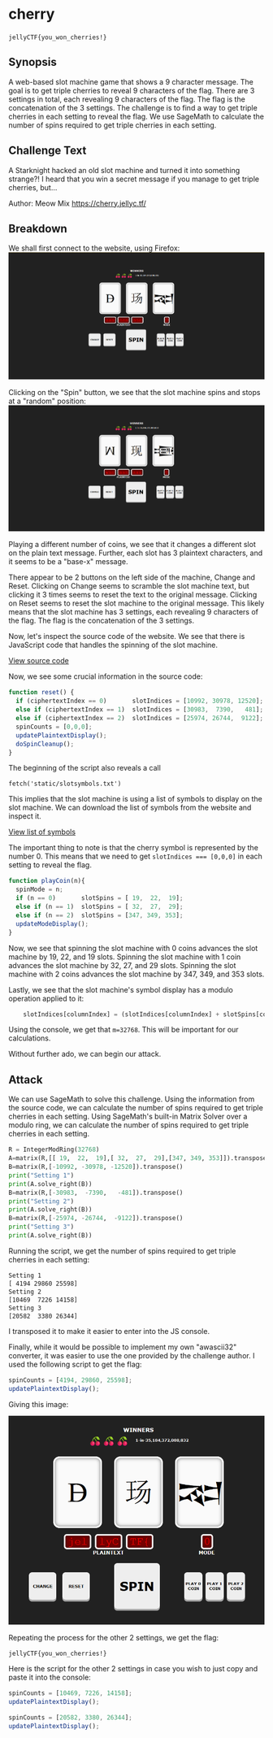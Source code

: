 # cherry
`jellyCTF{you_won_cherries!}`
## Synopsis
A web-based slot machine game that shows a 9 character message. The goal is to get triple cherries to reveal 9 characters of the flag. There are 3 settings in total, each revealing 9 characters of the flag. The flag is the concatenation of the 3 settings. The challenge is to find a way to get triple cherries in each setting to reveal the flag. We use SageMath to calculate the number of spins required to get triple cherries in each setting.
## Challenge Text
A Starknight hacked an old slot machine and turned it into something strange?! I heard that you win a secret message if you manage to get triple cherries, but...

Author: Meow Mix
https://cherry.jellyc.tf/ 
## Breakdown
We shall first connect to the website, using Firefox:
![cherry1](/assets/cherry_1.png)

Clicking on the "Spin" button, we see that the slot machine spins and stops at a "random" position:
![cherry2](/assets/cherry_2.png)

Playing a different number of coins, we see that it changes a different slot on the plain text message. Further, each slot has 3 plaintext characters, and it seems to be a "base-x" message.

There appear to be 2 buttons on the left side of the machine, Change and Reset. Clicking on Change seems to scramble the slot machine text, but clicking it 3 times seems to reset the text to the original message. Clicking on Reset seems to reset the slot machine to the original message. This likely means that the slot machine has 3 settings, each revealing 9 characters of the flag. The flag is the concatenation of the 3 settings.

Now, let's inspect the source code of the website. We see that there is JavaScript code that handles the spinning of the slot machine. 

[View source code](/assets/cherry_script.js)

Now, we see some crucial information in the source code:
```javascript
function reset() {
  if (ciphertextIndex == 0)       slotIndices = [10992, 30978, 12520];
  else if (ciphertextIndex == 1)  slotIndices = [30983,  7390,   481];
  else if (ciphertextIndex == 2)  slotIndices = [25974, 26744,  9122];
  spinCounts = [0,0,0];
  updatePlaintextDisplay();
  doSpinCleanup();
}
```
The beginning of the script also reveals a call
```
fetch('static/slotsymbols.txt')
```
This implies that the slot machine is using a list of symbols to display on the slot machine. We can download the list of symbols from the website and inspect it. 

[View list of symbols](/assets/slotsymbols.txt)

The important thing to note is that the cherry symbol is represented by the number 0. This means that we need to get `slotIndices === [0,0,0]` in each setting to reveal the flag.

```javascript
function playCoin(n){
  spinMode = n;
  if (n == 0)       slotSpins = [ 19,  22,  19];
  else if (n == 1)  slotSpins = [ 32,  27,  29];
  else if (n == 2)  slotSpins = [347, 349, 353];
  updateModeDisplay();
}
```

Now, we see that spinning the slot machine with 0 coins advances the slot machine by 19, 22, and 19 slots. Spinning the slot machine with 1 coin advances the slot machine by 32, 27, and 29 slots. Spinning the slot machine with 2 coins advances the slot machine by 347, 349, and 353 slots.

Lastly, we see that the slot machine's symbol display has a modulo operation applied to it:
```javascript
    slotIndices[columnIndex] = (slotIndices[columnIndex] + slotSpins[columnIndex]) % m;
```
Using the console, we get that `m=32768`. This will be important for our calculations.

Without further ado, we can begin our attack.

## Attack
We can use SageMath to solve this challenge. Using the information from the source code, we can calculate the number of spins required to get triple cherries in each setting. Using SageMath's built-in Matrix Solver over a modulo ring, we can calculate the number of spins required to get triple cherries in each setting.

```python
R = IntegerModRing(32768)
A=matrix(R,[[ 19,  22,  19],[ 32,  27,  29],[347, 349, 353]]).transpose()
B=matrix(R,[-10992, -30978, -12520]).transpose()
print("Setting 1")
print(A.solve_right(B))
B=matrix(R,[-30983,  -7390,   -481]).transpose()
print("Setting 2")
print(A.solve_right(B))
B=matrix(R,[-25974, -26744,  -9122]).transpose()
print("Setting 3")
print(A.solve_right(B))
```
Running the script, we get the number of spins required to get triple cherries in each setting:
```
Setting 1
[ 4194 29860 25598]
Setting 2
[10469  7226 14158]
Setting 3
[20582  3380 26344]
```
I transposed it to make it easier to enter into the JS console.

Finally, while it would be possible to implement my own "awascii32" converter, it was easier to use the one provided by the challenge author. I used the following script to get the flag:
```javascript
spinCounts = [4194, 29860, 25598];
updatePlaintextDisplay();
```
Giving this image:

![cherry3](/assets/cherry_3.png)

Repeating the process for the other 2 settings, we get the flag:
```
jellyCTF{you_won_cherries!}
```

Here is the script for the other 2 settings in case you wish to just copy and paste it into the console:
```javascript
spinCounts = [10469, 7226, 14158];
updatePlaintextDisplay();
```
```javascript
spinCounts = [20582, 3380, 26344];
updatePlaintextDisplay();
```
